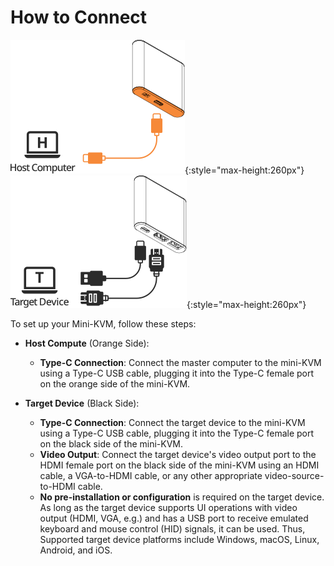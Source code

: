 # How to Connect

![to-host](images/product/to-host.svg){:style="max-height:260px"}
![to-target](images/product/to-target.svg){:style="max-height:260px"}

To set up your Mini-KVM, follow these steps:

- **Host Compute** (Orange Side):

    - **Type-C Connection**: Connect the master computer to the mini-KVM using a Type-C USB cable, plugging it into the Type-C female port on the orange side of the mini-KVM.

- **Target Device** (Black Side):

    - **Type-C Connection**: Connect the target device to the mini-KVM using a Type-C USB cable, plugging it into the Type-C female port on the black side of the mini-KVM.
    - **Video Output**: Connect the target device's video output port to the HDMI female port on the black side of the mini-KVM using an HDMI cable, a VGA-to-HDMI cable, or any other appropriate video-source-to-HDMI cable.
    - **No pre-installation or configuration** is required on the target device. As long as the target device supports UI operations with video output (HDMI, VGA, e.g.) and has a USB port to receive emulated keyboard and mouse control (HID) signals, it can be used. Thus, Supported target device platforms include Windows, macOS, Linux, Android, and iOS.


